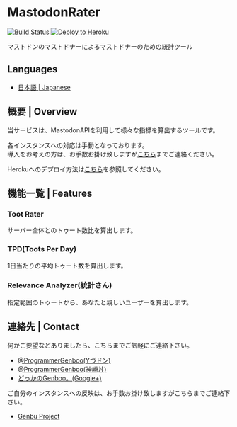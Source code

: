 # MastodonRater

[![Build Status](https://travis-ci.org/GenbuProject/MastodonRater.svg)](https://travis-ci.org/GenbuProject/MastodonRater)
[![Deploy to Heroku](https://www.herokucdn.com/deploy/button.svg)](https://heroku.com/deploy)

マストドンのマストドナーによるマストドナーのための統計ツール

## Languages
* [日本語 | Japanese](/README[Japanese].md)

## 概要 | Overview
当サービスは、MastodonAPIを利用して様々な指標を算出するツールです。

各インスタンスへの対応は手動となっております。<Br />
導入をお考えの方は、お手数お掛け致しますが[こちら](mailto:genbuproject@gmail.com)までご連絡ください。

Herokuへのデプロイ方法は[こちら](/DeployToHeroku.md)を参照してください。

## 機能一覧 | Features
### Toot Rater
サーバー全体とのトゥート数比を算出します。

### TPD(Toots Per Day)
1日当たりの平均トゥート数を算出します。

### Relevance Analyzer(統計さん)
指定範囲のトゥートから、あなたと親しいユーザーを算出します。

## 連絡先 | Contact
何かご要望などありましたら、こちらまでご気軽にご連絡下さい。
* [@ProgrammerGenboo(Yづドン)](https://mstdn.y-zu.org/@ProgrammerGenboo)
* [@ProgrammerGenboo(神崎丼)](https://knzk.me/@ProgrammerGenboo)
* [どっかのGenboo。(Google+)](https://plus.google.com/106666684430101995501)

ご自分のインスタンスへの反映は、お手数お掛け致しますがこちらまでご連絡下さい。
* [Genbu Project](mailto:genbuproject@gmail.com)